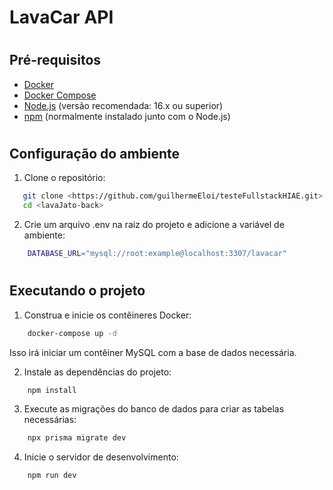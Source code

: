 # LavaCar API

#

## Pré-requisitos

- [Docker](https://www.docker.com/get-started)
- [Docker Compose](https://docs.docker.com/compose/install/)
- [Node.js](https://nodejs.org/) (versão recomendada: 16.x ou superior)
- [npm](https://www.npmjs.com/) (normalmente instalado junto com o Node.js)

#

## Configuração do ambiente

1. Clone o repositório:

```sh
   git clone <https://github.com/guilhermeEloi/testeFullstackHIAE.git>
   cd <lavaJato-back> 
 ```

2. Crie um arquivo .env na raiz do projeto e adicione a variável de ambiente:

```sh
    DATABASE_URL="mysql://root:example@localhost:3307/lavacar"
 ```

#

## Executando o projeto

1. Construa e inicie os contêineres Docker:

```sh
    docker-compose up -d
 ```
  Isso irá iniciar um contêiner MySQL com a base de dados necessária.

2. Instale as dependências do projeto:

```sh
    npm install
 ``` 

3. Execute as migrações do banco de dados para criar as tabelas necessárias:

```sh
    npx prisma migrate dev
 ```

4. Inicie o servidor de desenvolvimento:

```sh
    npm run dev
 ```

